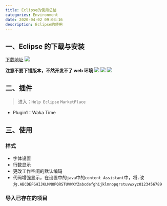 ```yaml
---
title: Eclipse的使用总结
categories: Environment
date: 2020-04-02 09:03:16
description: Eclipse的使用
---
```


## 一、Eclipse 的下载与安装

[下载地址](https://www.eclipse.org/downloads/)
![](https://cdn.nlark.com/yuque/0/2020/png/1484158/1598685180944-7ec7ebc3-8c39-44a7-9bec-85fded021a40.png#align=left&display=inline&height=441&margin=%5Bobject%20Object%5D&originHeight=441&originWidth=1817&size=0&status=done&style=none&width=1817)

**注意不要下错版本，不然开发不了 web 环境**
![](https://cdn.nlark.com/yuque/0/2020/png/1484158/1598685180923-a106c8c7-aebe-4f0a-bc06-d166bfc8894d.png#align=left&display=inline&height=758&margin=%5Bobject%20Object%5D&originHeight=758&originWidth=731&size=0&status=done&style=none&width=731)
![](https://cdn.nlark.com/yuque/0/2020/png/1484158/1598685180948-16e05303-0d11-454e-8bbd-71a11d7a3ef7.png#align=left&display=inline&height=763&margin=%5Bobject%20Object%5D&originHeight=763&originWidth=741&size=0&status=done&style=none&width=741)
![](https://cdn.nlark.com/yuque/0/2020/png/1484158/1598685180925-0262b0ea-f7af-493b-85a5-d8e7cbd12751.png#align=left&display=inline&height=373&margin=%5Bobject%20Object%5D&originHeight=373&originWidth=762&size=0&status=done&style=none&width=762)

## 二、插件

> 进入：`Help Eclipse` `MarketPlace`

- Plugin1：Waka Time

## 三、使用

### 样式

- 字体设置
- 行数显示
- 更改工作空间的默认编码
- 代码增强显示，在设置中的`java`中的`content Assistant`中，将`.`改为`.ABCDEFGHIJKLMNOPQRSTUVWXYZabcdefghijklmnopqrstuvwxyz0123456789`

### 导入已存在的项目
